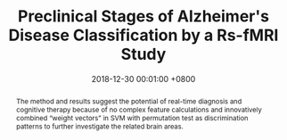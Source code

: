 ---
title:          "Preclinical Stages of Alzheimer's Disease Classification by a Rs-fMRI Study"
date:           2018-12-30 00:01:00 +0800
selected:       false
pub:            "International Congress on Image and Signal Processing, BioMedical Engineering and Informatics (CISP-BMEI)"
# pub_pre:        "Submitted to "
# pub_post:       'Under review.'
# pub_last:       ' <span class="badge badge-pill badge-publication badge-success">Spotlight</span>'
pub_date:       "2018"
semantic_scholar_id: 2115803335  # use this to retrieve citation count
abstract: >-
  The method and results suggest the potential of real-time diagnosis and cognitive therapy because of no complex feature calculations and innovatively combined “weight vectors” in SVM with permutation test as discrimination patterns to further investigate the related brain areas.
cover: /assets/images/covers/2018_CISP-BMEI.png
authors:
  - Tiantian Liu
  - Yonghao Wang
  - Tianyi Yan
  - Yunlei Liu
  - Rong Xu
  - Jiancheng Li
  - Yunyan Xie
# * is equal contribution
links:
  Paper: /assets/files/papers/2018_cips-bmei.pdf
  # Unsplash: https://unsplash.com/photos/sliced-in-half-pineapple--_PLJZmHZzk

---